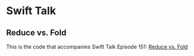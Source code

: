 # Swift Talk
## Reduce vs. Fold

This is the code that accompanies Swift Talk Episode 151: [Reduce vs. Fold](https://talk.objc.io/episodes/S01E151-reduce-vs-fold)
